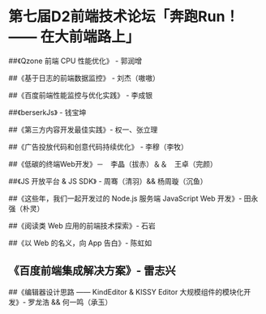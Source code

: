 # 第七届D2前端技术论坛「奔跑Run！—— 在大前端路上」

##《Qzone 前端 CPU 性能优化》 - 郭润增

##《基于日志的前端数据监控》 - 刘杰（嗷嗷）

##《百度前端性能监控与优化实践》 - 李成银

##《berserkJs》 - 钱宝坤

##《第三方内容开发最佳实践》- 权一、张立理

##《广告投放代码和创意代码持续优化》 - 李穆（李牧）

##《低碳的终端Web开发》－　李晶（拔赤）＆＆　王卓（完颜）

##《JS 开放平台 & JS SDK》 - 周骞（清羽）&& 杨周璇（沉鱼）

##《这些年，我们一起开发过的 Node.js 服务端 JavaScript Web 开发》- 田永强（朴灵）

##《阅读类 Web 应用的前端技术探索》- 石岩

##《以 Web 的名义，向 App 告白》- 陈虹如

## 《百度前端集成解决方案》- 雷志兴

##《编辑器设计思路 —— KindEditor & KISSY Editor 大规模组件的模块化开发》- 罗龙浩 && 何一鸣（承玉）


